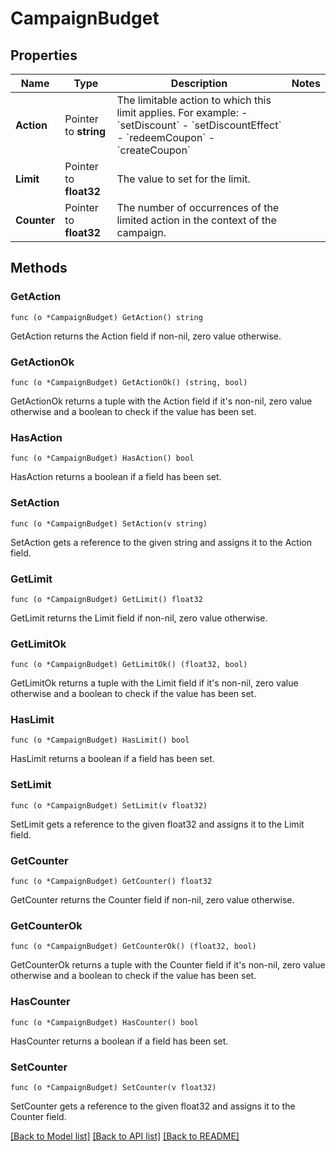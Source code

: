 # CampaignBudget

## Properties

Name | Type | Description | Notes
------------ | ------------- | ------------- | -------------
**Action** | Pointer to **string** | The limitable action to which this limit applies. For example: - &#x60;setDiscount&#x60; - &#x60;setDiscountEffect&#x60; - &#x60;redeemCoupon&#x60; - &#x60;createCoupon&#x60;  | 
**Limit** | Pointer to **float32** | The value to set for the limit. | 
**Counter** | Pointer to **float32** | The number of occurrences of the limited action in the context of the campaign. | 

## Methods

### GetAction

`func (o *CampaignBudget) GetAction() string`

GetAction returns the Action field if non-nil, zero value otherwise.

### GetActionOk

`func (o *CampaignBudget) GetActionOk() (string, bool)`

GetActionOk returns a tuple with the Action field if it's non-nil, zero value otherwise
and a boolean to check if the value has been set.

### HasAction

`func (o *CampaignBudget) HasAction() bool`

HasAction returns a boolean if a field has been set.

### SetAction

`func (o *CampaignBudget) SetAction(v string)`

SetAction gets a reference to the given string and assigns it to the Action field.

### GetLimit

`func (o *CampaignBudget) GetLimit() float32`

GetLimit returns the Limit field if non-nil, zero value otherwise.

### GetLimitOk

`func (o *CampaignBudget) GetLimitOk() (float32, bool)`

GetLimitOk returns a tuple with the Limit field if it's non-nil, zero value otherwise
and a boolean to check if the value has been set.

### HasLimit

`func (o *CampaignBudget) HasLimit() bool`

HasLimit returns a boolean if a field has been set.

### SetLimit

`func (o *CampaignBudget) SetLimit(v float32)`

SetLimit gets a reference to the given float32 and assigns it to the Limit field.

### GetCounter

`func (o *CampaignBudget) GetCounter() float32`

GetCounter returns the Counter field if non-nil, zero value otherwise.

### GetCounterOk

`func (o *CampaignBudget) GetCounterOk() (float32, bool)`

GetCounterOk returns a tuple with the Counter field if it's non-nil, zero value otherwise
and a boolean to check if the value has been set.

### HasCounter

`func (o *CampaignBudget) HasCounter() bool`

HasCounter returns a boolean if a field has been set.

### SetCounter

`func (o *CampaignBudget) SetCounter(v float32)`

SetCounter gets a reference to the given float32 and assigns it to the Counter field.


[[Back to Model list]](../README.md#documentation-for-models) [[Back to API list]](../README.md#documentation-for-api-endpoints) [[Back to README]](../README.md)


